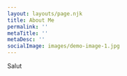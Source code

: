 ```yaml
---
layout: layouts/page.njk
title: About Me
permalink: ''
metaTitle: ''
metaDesc: ''
socialImage: images/demo-image-1.jpg
---
```

Salut
